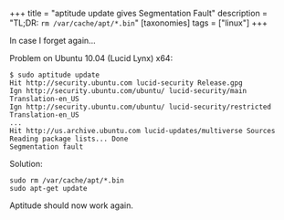 +++
title = "aptitude update gives Segmentation Fault"
description = "TL;DR: `rm /var/cache/apt/*.bin`"
[taxonomies]
tags = ["linux"]
+++

In case I forget again…

Problem on Ubuntu 10.04 (Lucid Lynx) x64:

    $ sudo aptitude update
    Hit http://security.ubuntu.com lucid-security Release.gpg
    Ign http://security.ubuntu.com/ubuntu/ lucid-security/main Translation-en_US
    Ign http://security.ubuntu.com/ubuntu/ lucid-security/restricted Translation-en_US
    ...
    Hit http://us.archive.ubuntu.com lucid-updates/multiverse Sources
    Reading package lists... Done
    Segmentation fault

Solution:

    sudo rm /var/cache/apt/*.bin
    sudo apt-get update

Aptitude should now work again.
